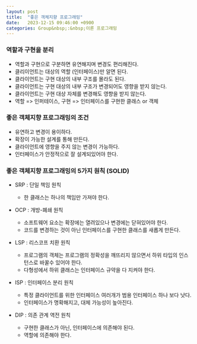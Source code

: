 ```yaml
---
layout: post
title:  "좋은 객체지향 프로그래밍"
date:   2023-12-15 09:46:00 +0900
categories: Group&nbsp;:&nbsp;이론 프로그래밍
---
```


### 역할과 구현을 분리

- 역할과 구현으로 구분하면 유연해지며 변경도 편리해진다.
- 클리이언트는 대상의 역할 (인터페이스)만 알면 된다.
- 클라이언트는 구현 대상의 내부 구조를 몰라도 된다.
- 클라이언트는 구현 대상의 내부 구조가 변경되어도 영향을 받지 않는다.
- 클라이언트는 구현 대상 자체를 변경해도 영향을 받지 않는다.
- 역할 => 인퍼테이스, 구현 => 인터페이스를 구현한 클래스 or 객체

### 좋은 객체지향 프로그래밍의 조건

- 유연하고 변경이 용이하다.
-  확장이 가능한 설계를 통해 만든다.
- 클라이언트에 영향을 주지 않는 변경이 가능하다.
- 인터페이스가 안정적으로 잘 설계되있어야 한다.

### 좋은 객체지향 프로그래밍의 5가지 원칙 (SOLID)

- SRP : 단일 책임 원칙
    - 한 클래스는 하나의 책임만 가져야 한다.
    
- OCP : 개방-폐쇄 원칙
    - 소프트웨어 요소는 확장에는 열려있으나 변경에는 닫혀있어야 한다.
    - 코드를 변경하는 것이 아닌 인터페이스를 구현한 클래스를 새롭게 만든다.

- LSP : 리스코프 치환 원칙
    - 프로그램의 객체는 프로그램의 정확성을 깨뜨리지 않으면서 하위 타입의 인스턴스로 바꿀수 있어야 한다.
    - 다형성에서 하위 클래스는 인터페이스 규약을 다 지켜야 한다.

- ISP : 인터페이스 분리 원칙
    - 특정 클라이언트를 위한 인터페이스 여러개가 범용 인터페이스 하나 보다 낫다.
    - 인터페이스가 명확해지고, 대체 가능성이 높아진다.
    
- DIP : 의존 관계 역전 원칙
    - 구현한 클래스가 아닌, 인터페이스에 의존해야 된다.
    - 역할에 의존해야 한다.